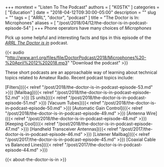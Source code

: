 +++
moretext = "Listen To The Podcast"
authors = [ "K0STK" ]
categories = [ "Education" ]
date = "2018-04-12T09:30:00-05:00"
description = ""
slug = ""
tags = [ "ARRL", "doctor", "podcast" ]
title = "The Doctor is In: Microphones"
aliases = [ "/post/2018/04/12/the-doctor-is-in-podcast-episode-54" ]
+++
Phone operators have many choices of
*Microphones*

Pick up some helpful and interesting facts and tips in this 
episode of the
[*ARRL The Doctor is in*](http://www.arrl.org/doctor/) podcast. 

<!--more-->

{{< audio "http://www.arrl.org/files/file/DoctorPodcast/2018/Microphones%20-%20April%2012%202018.mp3" "Download the podcast" >}}

These short podcasts are an approachable way of learning about technical
topics related to Amateur Radio. Recent podcast topics include:

[Filters]({{< relref "/post/2018/the-doctor-is-in-podcast-episode-53.md" >}})
[Mailbag]({{< relref "/post/2018/the-doctor-is-in-podcast-episode-52.md" >}})
[S units]({{< relref "/post/2018/the-doctor-is-in-podcast-episode-51.md" >}})
[Vacuum Tubes]({{< relref "/post/2018/the-doctor-is-in-podcast-episode-50.md" >}})
[Automatic Gain Control]({{< relref "/post/2018/the-doctor-is-in-podcast-episode-49.md" >}})
[Antenna Wire]({{< relref "/post/2018/the-doctor-is-in-podcast-episode-48.md" >}})
[Keeping Cool]({{< relref "/post/2018/the-doctor-is-in-podcast-episode-47.md" >}})
[Handheld Transceiver Antennas]({{< relref "/post/2017/the-doctor-is-in-podcast-episode-46.md" >}})
[Listener Mailbag]({{< relref "/post/2017/the-doctor-is-in-podcast-episode-45.md" >}})
[Coaxial Cable vs Balanced Lines]({{< relref "/post/2017/the-doctor-is-in-podcast-episode-44.md" >}})

{{< about-the-doctor-is-in >}}
